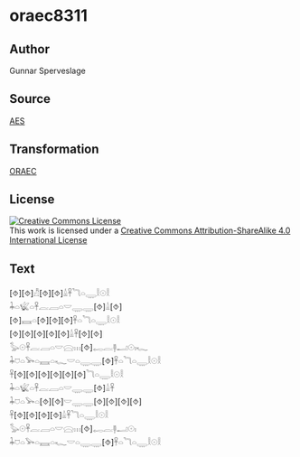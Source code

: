 # oraec8311

## Author

Gunnar Sperveslage

## Source

[AES](https://github.com/simondschweitzer/aes)

## Transformation

[ORAEC](https://oraec.github.io/)

## License

<a rel="license" href="http://creativecommons.org/licenses/by-sa/4.0/"><img alt="Creative Commons License" style="border-width:0" src="https://i.creativecommons.org/l/by-sa/4.0/88x31.png" /></a><br />This work is licensed under a <a rel="license" href="http://creativecommons.org/licenses/by-sa/4.0/">Creative Commons Attribution-ShareAlike 4.0 International License</a>

## Text

[⯑][⯑]𓀯[⯑][⯑]𓏙𓋹𓆓𓏏𓇾𓎛𓇳𓎛<br>
𓇓𓏏𓆤𓏏𓋹𓐛𓐙𓏏𓎟𓇾𓇾[⯑]𓏙[⯑]<br>
[⯑]𓈘𓏏[⯑][⯑][⯑]𓋹𓏏𓆓𓏏𓇾𓎛𓇳𓎛<br>
[⯑][⯑][⯑][⯑][⯑]𓏙𓋹[⯑][⯑]<br>
𓅭𓇳𓋹𓐛𓐙𓏏𓎟𓈍𓏥[⯑]𓉻𓐛𓊢𓂝𓇳𓏤𓆑<br>
𓇓𓈞𓏏𓅨𓏏𓈘𓏏𓆑𓎟𓏏𓇾𓇾[⯑]𓋹𓏏𓆓𓏏𓇾𓎛𓇳𓎛<br>
𓋹[⯑][⯑][⯑][⯑][⯑][⯑]𓆓𓏏𓇾𓎛𓇳𓎛<br>
𓇓𓏏𓆤𓏏𓋹𓐛𓐙𓏏𓎟𓇾𓇾[⯑]𓏙𓋹<br>
𓇓𓈞𓏏𓅨𓏏[⯑][⯑]𓎟𓇾𓇾[⯑][⯑][⯑][⯑]<br>
𓋹[⯑][⯑][⯑][⯑]𓏙𓋹𓆓𓏏𓇾𓎛𓇳𓎛<br>
𓅭𓇳𓋹𓐛𓐙𓏏𓎟𓈍𓏥[⯑]𓉻𓐛𓊢𓂝𓇳𓏤<br>
𓇓𓈞𓏏𓅨𓏏𓈘𓏏𓆑𓎟𓏏𓇾𓇾[⯑]𓋹𓏏𓆓𓏏𓇾𓎛𓇳𓎛<br>
